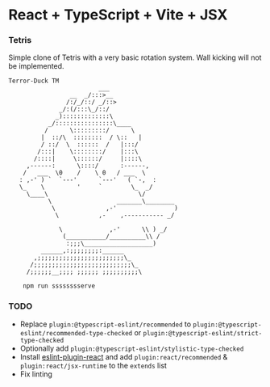 # React + TypeScript + Vite + JSX

### Tetris
Simple clone of Tetris with a very basic rotation system. Wall kicking will not be implemented. 

```text
Terror-Duck TM 
                         ___
                 __  _/:::>__
                /:/_/::/ _/::>
              _/:(/:::\_/::/
             _):::::::::::::\
           _/::::::::::::::::\____
          /      \:::::::::/      \
         |  ::/\  ::::::::  / \::   |
         / ::/  \  ::::::  /   |:::/
        /:::|    \::::::::/    |:::\
       /::::|     \::::::/     |::::\
     ,------:      \::::/      :------,
    /   ___  \0    /    \ 0   / ___  \
   : ,-' ) `  `---'      `---'   ( `-,  :
   \_    \         '     `        \_  _/
     \____\                         \/
           \                  _______\________
            \              ,-'                )
             \           ,-    ,----------- _/

              \             ,-'      \\ ) _/
               (___________/__________\\ /
                :;;;\___________________)
         ______,:;;;;;;;;:______
       ,;;;;;;;;;;;;;;;;;;;;;;;;\_
      /;;;;;;;;;;;;;;;;;;;;;;;;;;;\_
     /;;;;;;__;;;; ;;;;;; ;;;;;;;;;;\

```

```
    npm run sssssssserve
```


### TODO 
- Replace `plugin:@typescript-eslint/recommended` to `plugin:@typescript-eslint/recommended-type-checked` or `plugin:@typescript-eslint/strict-type-checked`
- Optionally add `plugin:@typescript-eslint/stylistic-type-checked`
- Install [eslint-plugin-react](https://github.com/jsx-eslint/eslint-plugin-react) and add `plugin:react/recommended` & `plugin:react/jsx-runtime` to the `extends` list
- Fix linting
